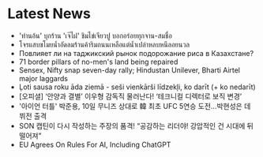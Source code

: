 # Latest News
-  'ท่านอ้น' บุกร้าน 'เจ๊ไฝ' ชิมไข่เจียวปู บอกอร่อยทุกจาน-สมชื่อ
-  โจรแสบขโมยน้ำอัดลมร้านค้าริมถนนเหลือแต่น้ำเปล่าหลบหนีลอยนวล
-  Повлияет ли на таджикский рынок подорожание риса в Казахстане?
-  71 border pillars of no-men&#039;s land being repaired
-  Sensex, Nifty snap seven-day rally; Hindustan Unilever, Bharti Airtel major laggards
-  Ļoti sausa roku āda ziemā - seši vienkārši līdzekļi, ko darīt (+ ko nedarīt)
-  [오피셜] ‘안양과 결별’ 이우형 감독직 물러난다! ‘테크니컬 디렉터로 보직 변경’
-  '아이언 터틀' 박준용, 10일 무니즈 상대로 韓 최초 UFC 5연승 도전...박현성은 데뷔전 출격
-  SON 캡틴이 다시 작성하는 주장의 품격! “공감하는 리더야! 강압적인 건 시대에 뒤떨어져”
-  EU Agrees On Rules For AI, Including ChatGPT
